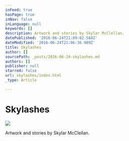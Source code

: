 ```yaml
---
inFeed: true
hasPage: true
inNav: false
inLanguage: null
keywords: []
description: Artwork and stories by Skylar McClellan.
datePublished: '2016-06-24T21:09:02.584Z'
dateModified: '2016-06-24T21:06:36.989Z'
title: Skylashes
author: []
sourcePath: _posts/2016-06-24-skylashes.md
authors: []
publisher: null
starred: false
url: skylashes/index.html
_type: Article

---
```

# Skylashes
![](https://the-grid-user-content.s3-us-west-2.amazonaws.com/c84cb86c-ea11-45cb-86e8-df69a721e8ac.jpg)

Artwork and stories by Skylar McClellan.